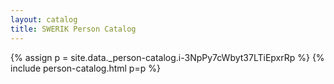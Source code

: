 ```yaml
---
layout: catalog
title: SWERIK Person Catalog
---
```

{% assign p = site.data._person-catalog.i-3NpPy7cWbyt37LTiEpxrRp %}
{% include person-catalog.html p=p %}

